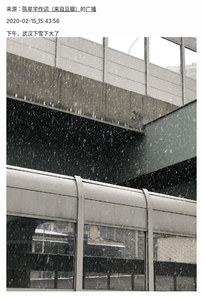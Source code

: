 来源：[陈星宇作词（来自豆瓣）](https://www.douban.com/people/chenxingyu2009/)的[广播](https://www.douban.com/people/chenxingyu2009/status/2812563258/)


2020-02-15_15:43:56


下午，武汉下雪下大了
![](./pic/2020-02-15_15:43:56-陈星宇作词的广播1.jpg)  

